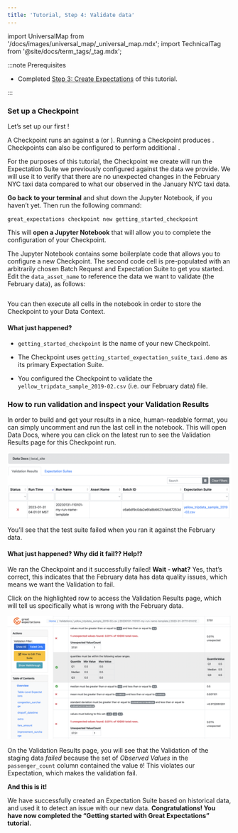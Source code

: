 ```yaml
---
title: 'Tutorial, Step 4: Validate data'
---
```

import UniversalMap from '/docs/images/universal_map/_universal_map.mdx';
import TechnicalTag from '@site/docs/term_tags/_tag.mdx';

<UniversalMap setup='inactive' connect='inactive' create='inactive' validate='active'/> 

:::note Prerequisites

- Completed [Step 3: Create Expectations](./tutorial_create_expectations.md) of this tutorial.

:::

### Set up a Checkpoint

Let’s set up our first <TechnicalTag relative="../../" tag="checkpoint" text="Checkpoint" />!  

A Checkpoint runs an <TechnicalTag relative="../../" tag="expectation_suite" text="Expectation Suite" /> against a <TechnicalTag relative="../../" tag="batch" text="Batch" /> (or <TechnicalTag relative="../../" tag="batch_request" text="Batch Request" />).  Running a Checkpoint produces <TechnicalTag relative="../../" tag="validation_result" text="Validation Results" />.  Checkpoints can also be configured to perform additional <TechnicalTag relative="../../" tag="action" text="Actions" />.  

For the purposes of this tutorial, the Checkpoint we create will run the Expectation Suite we previously configured against the data we provide.  We will use it to verify that there are no unexpected changes in the February NYC taxi data compared to what our <TechnicalTag relative="../../" tag="profiler" text="Profiler" /> observed in the January NYC taxi data.

**Go back to your terminal** and shut down the Jupyter Notebook, if you haven’t yet. Then run the following command:

```console
great_expectations checkpoint new getting_started_checkpoint
```

This will **open a Jupyter Notebook** that will allow you to complete the configuration of your Checkpoint.

The Jupyter Notebook contains some boilerplate code that allows you to configure a new Checkpoint. The second code cell is pre-populated with an arbitrarily chosen Batch Request and Expectation Suite to get you started. Edit the `data_asset_name` to reference the data we want to validate (the February data), as follows:

```python name="tests/integration/docusaurus/tutorials/getting-started/getting_started.py checkpoint_yaml_config"
```

You can then execute all cells in the notebook in order to store the Checkpoint to your Data Context.

#### What just happened?

- `getting_started_checkpoint` is the name of your new Checkpoint.

- The Checkpoint uses `getting_started_expectation_suite_taxi.demo` as its primary Expectation Suite.

- You configured the Checkpoint to validate the `yellow_tripdata_sample_2019-02.csv` (i.e. our February data) file.

### How to run validation and inspect your Validation Results

In order to build <TechnicalTag relative="../../" tag="data_docs" text="Data Docs" /> and get your results in a nice, human-readable format, you can simply uncomment and run the last cell in the notebook. This will open Data Docs, where you can click on the latest <TechnicalTag relative="../../" tag="validation" text="Validation" /> run to see the Validation Results page for this Checkpoint run.

![data_docs_failed_validation1](../../images/data_docs_taxi_failed_validation01.png)

You’ll see that the test suite failed when you ran it against the February data.

#### What just happened? Why did it fail?? Help!?

We ran the Checkpoint and it successfully failed! **Wait - what?** Yes, that’s correct, this indicates that the February data has data quality issues, which means we want the Validation to fail.

Click on the highlighted row to access the Validation Results page, which will tell us specifically what is wrong with the February data.

![data_docs_failed_validation2](../../images/data_docs_taxi_failed_validation02.png)

On the Validation Results page, you will see that the Validation of the staging data *failed* because the set of *Observed Values* in the `passenger_count` column contained the value `0`! This violates our Expectation, which makes the validation fail.

**And this is it!**

We have successfully created an Expectation Suite based on historical data, and used it to detect an issue with our new data. **Congratulations! You have now completed the “Getting started with Great Expectations” tutorial.**
